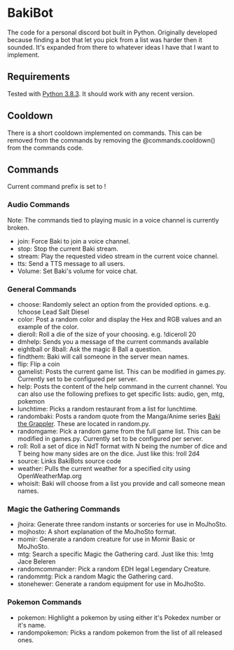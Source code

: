 # BakiBot
The code for a personal discord bot built in Python. Originally developed because finding a bot that let you pick from a list was harder then it sounded. It's expanded from there to whatever ideas I have that I want to implement.

## Requirements
Tested with [Python 3.8.3](https://www.python.org/downloads/release/python-383/). It should work with any recent version. 

## Cooldown
There is a short cooldown implemented on commands. This can be removed from the commands by removing the @commands.cooldown() from the commands code.

## Commands
Current command prefix is set to !

### Audio Commands
Note: The commands tied to playing music in a voice channel is currently broken. 
- join: Force Baki to join a voice channel.
- stop: Stop the current Baki stream.
- stream: Play the requested video stream in the current voice channel.
- tts: Send a TTS message to all users. 
- Volume: Set Baki's volume for voice chat. 

### General Commands
- choose: Randomly select an option from the provided options. e.g. !choose Lead Salt Diesel
- color: Post a random color and display the Hex and RGB values and an example of the color. 
- dieroll: Roll a die of the size of your choosing. e.g. !diceroll 20
- dmhelp: Sends you a message of the current commands available
- eightball or 8ball: Ask the magic 8 Ball a question. 
- findthem: Baki will call someone in the server mean names.
- flip: Flip a coin
- gamelist: Posts the current game list. This can be modified in games.py. Currently set to be configured per server.
- help: Posts the content of the help command in the current channel. You can also use the following prefixes to get specific lists: audio, gen, mtg, pokemon
- lunchtime: Picks a random restaurant from a list for lunchtime. 
- randombaki: Posts a random quote from the Manga/Anime series [Baki the Grappler](https://en.wikipedia.org/wiki/Baki_the_Grappler). These are located in random.py. 
- randomgame: Pick a random game from the full game list. This can be modified in games.py. Currently set to be configured per server.
- roll: Roll a set of dice in NdT format with N being the number of dice and T being how many sides are on the dice. Just like this: !roll 2d4
- source: Links BakiBots source code
- weather: Pulls the current weather for a specified city using OpenWeatherMap.org
- whoisit: Baki will choose from a list you provide and call someone mean names.

### Magic the Gathering Commands
- jhoira: Generate three random instants or sorceries for use in MoJhoSto.
- mojhosto: A short explanation of the MoJhoSto format.
- momir: Generate a random creature for use in Momir Basic or MoJhoSto.
- mtg: Search a specific Magic the Gathering card. Just like this: !mtg Jace Beleren
- randomcommander: Pick a random EDH legal Legendary Creature.
- randommtg: Pick a random Magic the Gathering card.
- stonehewer: Generate a random equipment for use in MoJhoSto.

### Pokemon Commands
- pokemon: Highlight a pokemon by using either it's Pokedex number or it's name.
- randompokemon: Picks a random pokemon from the list of all released ones. 